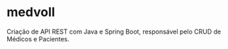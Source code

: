 # medvoll
 Criação de API REST com Java e Spring Boot, responsável pelo CRUD de Médicos e Pacientes.
